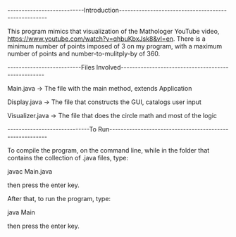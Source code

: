 

---------------------------Introduction----------------------------------------------------

This program mimics that visualization of the Mathologer YouTube video, 
https://www.youtube.com/watch?v=qhbuKbxJsk8&vl=en. There is a minimum number 
of points imposed of 3 on my program, with a maximum number of points and
number-to-mulitply-by of 360.


--------------------------Files Involved---------------------------------------------------

Main.java                   -> The file with the main method, extends Application

Display.java                -> The file that constructs the GUI, catalogs user input

Visualizer.java             -> The file that does the circle math and most of the logic


-----------------------------To Run--------------------------------------------------------

To compile the program, on the command line, while in the folder that contains 
the collection of .java files, type: 

javac Main.java

then press the enter key.

After that, to run the program, type:

java Main

then press the enter key.